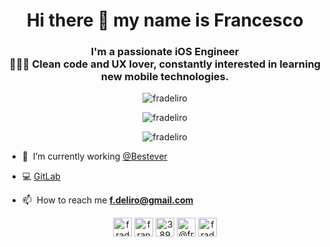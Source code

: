 <h1 align="center">Hi there 👋 my name is Francesco</h1>
<h3 align="center">I'm a passionate iOS Engineer󠀠<br>
󠀠󠀠👨🏽‍💻 󠀠󠀠Clean code and UX lover, constantly interested in learning new mobile technologies.</h3>

<p align="center"> <img src="https://komarev.com/ghpvc/?username=fradeliro" alt="fradeliro" /> </p>

<p align="center"> <img src="https://github-readme-stats.vercel.app/api?username=fradeliro&show_icons=true&count_private=true" alt="fradeliro" /> </p>
<p align="center"> <img src="https://github-readme-stats.vercel.app/api/top-langs/?username=fradeliro&hide=html" alt="fradeliro" /> </p>

- 🔭 󠀠 I’m currently working [@Bestever](https://www.bestever.AI)

- 💻 [GitLab](https://gitlab.com/francesco.bestever)

- 📫 󠀠󠀠 How to reach me **f.deliro@gmail.com**


<p align="center">
<a href="https://dev.to/fradeliro" target="blank"><img align="center" src="https://img.icons8.com/color/48/000000/devpost.png" alt="fradeliro" height="30" width="30" /></a>
<a href="https://linkedin.com/in/francesco-deliro-0961404a" target="blank"><img align="center" src="https://img.icons8.com/color/48/000000/linkedin-circled.png" alt="francesco-deliro" height="30" width="30" /></a>
<a href="https://stackoverflow.com/users/3890770" target="blank"><img align="center" src="https://img.icons8.com/color/48/000000/stackoverflow.png" alt="3890770" height="30" width="30" /></a>
<a href="https://medium.com/@francescodeliro" target="blank"><img align="center" src="https://img.icons8.com/color/50/000000/medium-monogram.png" alt="@fradeliro" height="30" width="30" /></a>
<a href="https://twitter.com/@fdeliro" target="blank"><img align="center" src="https://img.icons8.com/nolan/64/twitter.png" alt="fradeliro" height="30" width="30" /></a>
</p>
